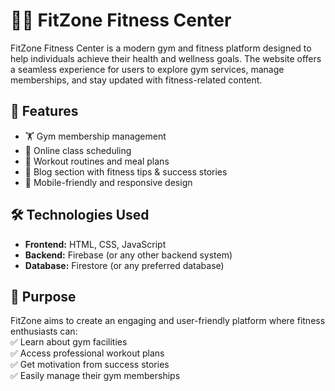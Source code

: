 # 🏋️‍♂️ FitZone Fitness Center  

FitZone Fitness Center is a modern gym and fitness platform designed to help individuals achieve their health and wellness goals. The website offers a seamless experience for users to explore gym services, manage memberships, and stay updated with fitness-related content.  

## 🌟 Features  
- 🏋️ Gym membership management  
- 📅 Online class scheduling  
- 📝 Workout routines and meal plans  
- 📢 Blog section with fitness tips & success stories  
- 📱 Mobile-friendly and responsive design  

## 🛠️ Technologies Used  
- **Frontend:** HTML, CSS, JavaScript  
- **Backend:** Firebase (or any other backend system)  
- **Database:** Firestore (or any preferred database)  

## 🎯 Purpose  
FitZone aims to create an engaging and user-friendly platform where fitness enthusiasts can:  
✅ Learn about gym facilities  
✅ Access professional workout plans  
✅ Get motivation from success stories  
✅ Easily manage their gym memberships  



